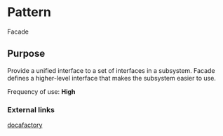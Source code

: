 
# Pattern

Facade

## Purpose

Provide a unified interface to a set of interfaces in a subsystem. Facade defines a higher-level interface that makes the subsystem easier to use.

Frequency of use: **High**

### External links

[docafactory](http://www.dofactory.com/net/facade-design-pattern)